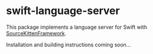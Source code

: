 # swift-language-server

This package implements a language server for Swift with [SourceKittenFramework](https://github.com/jpsim/SourceKitten).

Installation and building instructions coming soon...
